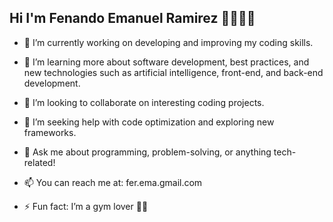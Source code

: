 ## Hi I'm Fenando Emanuel Ramirez 👋🧑🏻‍💻


- 🔭 I’m currently working on developing and improving my coding skills.

- 🌱 I’m learning more about software development, best practices, and new technologies such as artificial intelligence, front-end, and back-end development.

- 🤝 I’m looking to collaborate on interesting coding projects.

- 🤔 I’m seeking help with code optimization and exploring new frameworks.

- 💬 Ask me about programming, problem-solving, or anything tech-related!

- 📫 You can reach me at: fer.ema.gmail.com

- ⚡ Fun fact: I’m a gym lover 🏋️‍♂️

 

